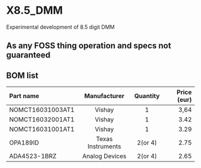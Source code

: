 # X8.5_DMM
Experimental development of 8.5 digit DMM

## As any FOSS thing operation and specs not guaranteed
## BOM list
| Part name        | Manufacturer      | Quantity   | Price (eur)    |
|:-----------------|:-----------------:|:----------:|---------------:|
| NOMCT16031003AT1 | Vishay            |     1      |      3,64      |
| NOMCT16032001AT1 | Vishay            |     1      |      3.42      |
| NOMCT16031001AT1 | Vishay            |     1      |      3.29      |
| OPA189ID         | Texas Instruments |  2(or 4)   |      2.75      |
| ADA4523-1BRZ     | Analog Devices    |  2(or 4)   |      2.65      |

